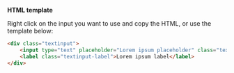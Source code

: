 **HTML template**

Right click on the input you want to use and copy the HTML, or use the template below:

```html
<div class="textinput">
	<input type="text" placeholder="Lorem ipsum placeholder" class="textinput-input"/>
	<label class="textinput-label">Lorem ipsum label</label>
</div>
```	
